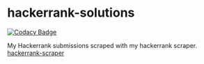 # hackerrank-solutions

[![Codacy Badge](https://app.codacy.com/project/badge/Grade/b742c74db3bc4f8f978abfaa57b08475)](https://www.codacy.com/manual/th3c0d3br34ker/hackerrank-solutions?utm_source=github.com&utm_medium=referral&utm_content=th3c0d3br34ker/hackerrank-solutions&utm_campaign=Badge_Grade)

My Hackerrank submissions scraped with my hackerrank scraper. [hackerrank-scraper](https://github.com)
